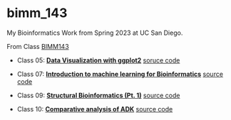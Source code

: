 # bimm_143
My Bioinformatics Work from Spring 2023 at UC San Diego.

From Class [BIMM143](https://bioboot.github.io/bimm143_S23/)

- Class 05:  [**Data Visualization with ggplot2**](https://github.com/ericg35/bimm_143/blob/main/class05/class05.pdf) [soruce code](https://github.com/ericg35/bimm_143/tree/main/class05)

- Class 07: [**Introduction to machine learning for Bioinformatics**](https://github.com/ericg35/bimm_143/blob/main/class07/class07.pdf) [source code](https://github.com/ericg35/bimm_143/tree/main/class07)

- Class 09: [**Structural Bioinformatics (Pt. 1)**](https://github.com/ericg35/bimm_143/blob/main/class09/class09.pdf) [source code](https://github.com/ericg35/bimm_143/tree/main/class09)

- Class 10: [**Comparative analysis of ADK**](https://github.com/ericg35/bimm_143/blob/main/class10/class10.qmd) [source code](https://github.com/ericg35/bimm_143/tree/main/class10)
